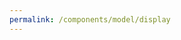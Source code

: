 ```yaml
---
permalink: /components/model/display
---
```

<div>
<a href='/model/' class='model-link'><img class="model-picture" id="model-picture" /></a>
<a href='/model/' class='model-link'><h5 id="model-name"></h5></a>
</div>
